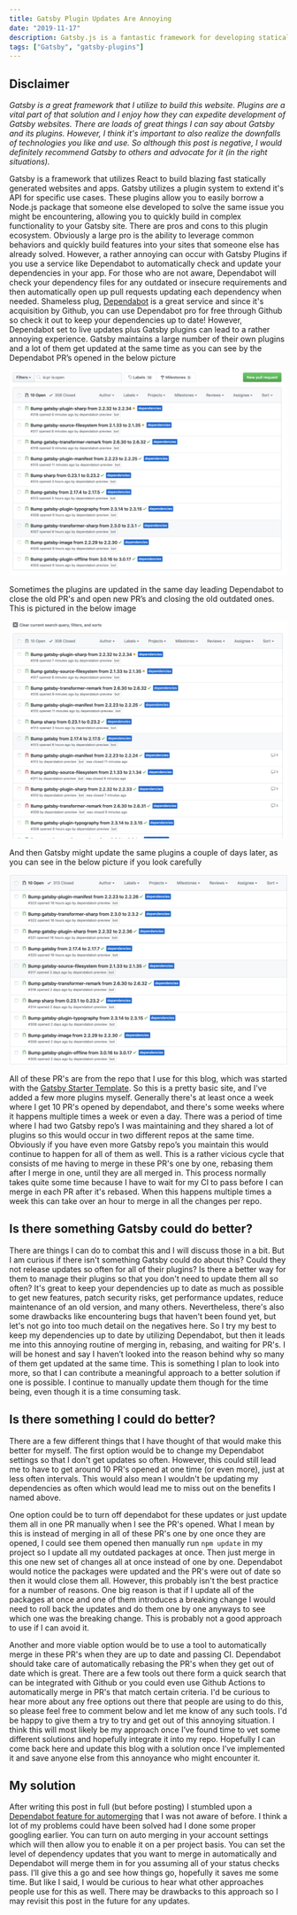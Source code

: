 ```yaml
---
title: Gatsby Plugin Updates Are Annoying
date: "2019-11-17"
description: Gatsby.js is a fantastic framework for developing statically generated websites using React. Plugins are a necessary part of Gatsby that allow you to quickly and easily add functionality to your Gatsby generated site. However, a lot of these plugins are updated very frequently and at the same time which can lead to a rather annoying number of pull requests when coupled with Dependabot.
tags: ["Gatsby", "gatsby-plugins"]
---
```


## Disclaimer
*Gatsby is a great framework that I utilize to build this website. Plugins are a vital part of that solution and I enjoy how they can expedite development of Gatsby websites. There are loads of great things I can say about Gatsby and its plugins. However, I think it's important to also realize the downfalls of technologies you like and use. So although this post is negative, I would definitely recommend Gatsby to others and advocate for it (in the right situations).*

Gatsby is a framework that utilizes React to build blazing fast statically generated websites and apps. Gatsby utilizes a plugin system to extend it's API for specific use cases. These plugins allow you to easily borrow a Node.js package that someone else developed to solve the same issue you might be encountering, allowing you to quickly build in complex functionality to your Gatsby site. There are pros and cons to this plugin ecosystem. Obviously a large pro is the ability to leverage common behaviors and quickly build features into your sites that someone else has already solved. However, a rather annoying can occur with Gatsby Plugins if you use a service like Dependabot to automatically check and update your dependencies in your app. For those who are not aware, Dependabot will check your dependency files for any outdated or insecure requirements and then automatically open up pull requests updating each dependency when needed. Shameless plug, [Dependabot](https://dependabot.com/) is a great service and since it's acquisition by Github, you can use Dependabot pro for free through Github so check it out to keep your dependencies up to date! However, Dependabot set to live updates plus Gatsby plugins can lead to a rather annoying experience. Gatsby maintains a large number of their own plugins and a lot of them get updated at the same time as you can see by the Dependabot PR’s opened in the below picture

![dependabot opening a lot of gatsby plugin updates](./gatsby-plugins-updates1.png)

Sometimes the plugins are updated in the same day leading Dependabot to close the old PR's and open new PR’s and closing the old outdated ones. This is pictured in the below image

![dependabot reopening outdated pull requests](./gatsby-plugins-updates2.png)

And then Gatsby might update the same plugins a couple of days later, as you can see in the below picture if you look carefully


![dependabot updating more gatsby plugins](./gatsby-plugins-updates3.png)

All of these PR's are from the repo that I use for this blog, which was started with the [Gatsby Starter Template](https://github.com/gatsbyjs/gatsby-starter-blog). So this is a pretty basic site, and I've added a few more plugins myself. Generally there's at least once a week where I get 10 PR's opened by dependabot, and there's some weeks where it happens multiple times a week or even a day. There was a period of time where I had two Gatsby repo’s I was maintaining and they shared a lot of plugins so this would occur in two different repos at the same time. Obviously if you have even more Gatsby repo’s you maintain this would continue to happen for all of them as well. This is a rather vicious cycle that consists of me having to merge in these PR's one by one, rebasing them after I merge in one, until they are all merged in. This process normally takes quite some time because I have to wait for my CI to pass before I can merge in each PR after it's rebased. When this happens multiple times a week this can take over an hour to merge in all the changes per repo.

## Is there something Gatsby could do better?
There are things I can do to combat this and I will discuss those in a bit. But I am curious if there isn't something Gatsby could do about this? Could they not release updates so often for all of their plugins? Is there a better way for them to manage their plugins so that you don't need to update them all so often? It's great to keep your dependencies up to date as much as possible to get new features, patch security risks, get performance updates, reduce maintenance of an old version, and many others. Nevertheless, there's also some drawbacks like encountering bugs that haven't been found yet, but let's not go into too much detail on the negatives here. So I try my best to keep my dependencies up to date by utilizing Dependabot, but then it leads me into this annoying routine of merging in, rebasing, and waiting for PR's. I will be honest and say I haven’t looked into the reason behind why so many of them get updated at the same time. This is something I plan to look into more, so that I can contribute a meaningful approach to a better solution if one is possible. I continue to manually update them though for the time being, even though it is a time consuming task.

## Is there something I could do better?
There are a few different things that I have thought of that would make this better for myself. The first option would be to change my Dependabot settings so that I don't get updates so often. However, this could still lead me to have to get around 10 PR's opened at one time (or even more), just at less often intervals. This would also mean I wouldn't be updating my dependencies as often which would lead me to miss out on the benefits I named above.

One option could be to turn off dependabot for these updates or just update them all in one PR manually when I see the PR's opened. What I mean by this is instead of merging in all of these PR's one by one once they are opened, I could see them opened then manually run `npm update` in my project so I update all my outdated packages at once. Then just merge in this one new set of changes all at once instead of one by one. Dependabot would notice the packages were updated and the PR's were out of date so then it would close them all. However, this probably isn't the best practice for a number of reasons. One big reason is that if I update all of the packages at once and one of them introduces a breaking change I would need to roll back the updates and do them one by one anyways to see which one was the breaking change. This is probably not a good approach to use if I can avoid it.

Another and more viable option would be to use a tool to automatically merge in these PR's when they are up to date and passing CI. Dependabot should take care of automatically rebasing the PR's when they get out of date which is great. There are a few tools out there form a quick search that can be integrated with Github or you could even use Github Actions to automatically merge in PR's that match certain criteria. I'd be curious to hear more about any free options out there that people are using to do this, so please feel free to comment below and let me know of any such tools. I'd be happy to give them a try to try and get out of this annoying situation. I think this will most likely be my approach once I’ve found time to vet some different solutions and hopefully integrate it into my repo. Hopefully I can come back here and update this blog with a solution once I’ve implemented it and save anyone else from this annoyance who might encounter it.

## My solution
After writing this post in full (but before posting) I stumbled upon a [Dependabot feature for automerging](https://dependabot.com/blog/automatic-pull-request-merging/) that I was not aware of before. I think a lot of my problems could have been solved had I done some proper googling earlier. You can turn on auto merging in your account settings which will then allow you to enable it on a per project basis. You can set the level of dependency updates that you want to merge in automatically and Dependabot will merge them in for you assuming all of your status checks pass. I’ll give this a go and see how things go, hopefully it saves me some time. But like I said, I would be curious to hear what other approaches people use for this as well. There may be drawbacks to this approach so I may revisit this post in the future for any updates.

